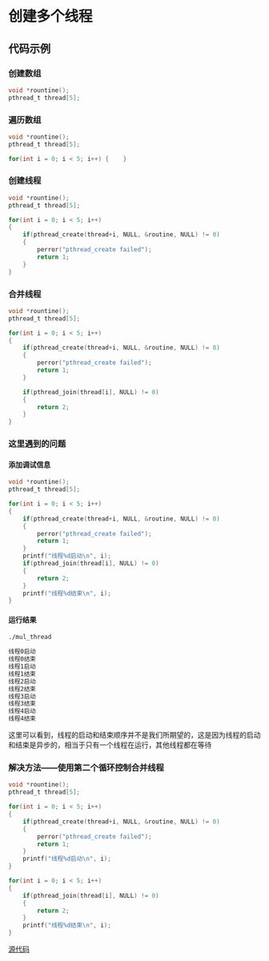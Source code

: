 # 创建多个线程

## 代码示例

### 创建数组

```c
void *rountine();
pthread_t thread[5];
```

### 遍历数组

```c
void *rountine();
pthread_t thread[5];

for(int i = 0; i < 5; i++) {    }
```

### 创建线程

```c
void *rountine();
pthread_t thread[5];

for(int i = 0; i < 5; i++)
{
    if(pthread_create(thread+i, NULL, &routine, NULL) != 0)
    {
        perror("pthread_create failed");
        return 1;
    }
}
```

### 合并线程

```c
void *rountine();
pthread_t thread[5];

for(int i = 0; i < 5; i++)
{
    if(pthread_create(thread+i, NULL, &routine, NULL) != 0)
    {
        perror("pthread_create failed");
        return 1;
    }

    if(pthread_join(thread[i], NULL) != 0)
    {
        return 2;
    }
}
```

### 这里遇到的问题

#### 添加调试信息

```c
void *rountine();
pthread_t thread[5];

for(int i = 0; i < 5; i++)
{
    if(pthread_create(thread+i, NULL, &routine, NULL) != 0)
    {
        perror("pthread_create failed");
        return 1;
    }
    printf("线程%d启动\n", i);
    if(pthread_join(thread[i], NULL) != 0)
    {
        return 2;
    }
    printf("线程%d结束\n", i);
}
```

#### 运行结果

```bash
./mul_thread

线程0启动
线程0结束
线程1启动
线程1结束
线程2启动
线程2结束
线程3启动
线程3结束
线程4启动
线程4结束
```

这里可以看到，线程的启动和结束顺序并不是我们所期望的，这是因为线程的启动和结束是异步的，相当于只有一个线程在运行，其他线程都在等待

### 解决方法——使用第二个循环控制合并线程

```c
void *rountine();
pthread_t thread[5];

for(int i = 0; i < 5; i++)
{
    if(pthread_create(thread+i, NULL, &routine, NULL) != 0)
    {
        perror("pthread_create failed");
        return 1;
    }
    printf("线程%d启动\n", i);
}

for(int i = 0; i < 5; i++)
{
    if(pthread_join(thread[i], NULL) != 0)
    {
        return 2;
    }
    printf("线程%d结束\n", i);
}
```

[源代码](创建多个线程.c#L22)